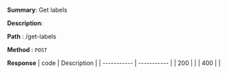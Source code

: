 **Summary**: Get labels

**Description**:

**Path** : /get-labels

**Method** : `POST`

**Response**
| code      | Description |
| ----------- | ----------- |
|  200   |       |
|  400   |       |

